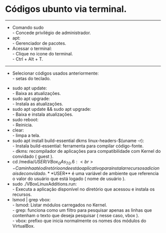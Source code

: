 # Códigos ubunto via terminal.
---
* Comando sudo <br> - Concede privilégio de administrador.
* apt: <br> - Gerenciador de pacotes.
* Acessar o terminal: <br> - Clique no icone do terminal. <br> - Ctrl + Alt + T.
---
- Selecionar códigos usados anteriormente: <br> - setas do teclado.
* sudo apt update: <br> - Baixa as atualizações.<br>
* sudo apt upgrade: <br> - Instala as atualizações.<br>
* sudo apt update && sudo apt upgrade: <br> - Baixa e instala atualizações.<br>
* sudo reboot: <br> - Reinicia.<br>
* clear: <br> - limpa a tela. <br>
* sudo apt install build-essential dkms linux-headers-$(uname -r): <br> - Instala build-essential: ferramenta para compilar código-fonte. <br> - dkms: recompilador de aplicações para compatibilidade com Kernel do convidado ( guest ). 
* cd /media/$USER/VBox_GAs_7.0.6: <br> - Caminha até o diretório onde está o aplicativo para instalar recursos adicionais de convidado. **$USER** é uma variável de ambiente que referencia o valor do usuário que está logado ( nome de usuário ).
* sudo ./VBoxLinuxAdditions.run: <br> - Executa a aplicação disponível no diretório que acessou e instala os recursos.
* lsmod | grep vbox: <br> - lsmod: Listar módulos carregados no Kernel. <br> - grep: funciona como um filtro para pesquisar apenas as linhas que contenham o texto que deseja pesquisar ( nesse caso, vbox ). <br> - vbox: prefixo que inicia normalmente os nomes dos módulos do VirtualBox. <br>
